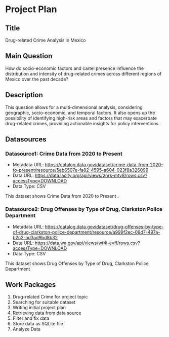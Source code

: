 # Project Plan

## Title
Drug-related Crime Analysis in Mexico 

## Main Question

How do socio-economic factors and cartel presence influence the distribution and intensity of drug-related crimes across different regions of Mexico over the past decade?

## Description

This question allows for a multi-dimensional analysis, considering geographic, socio-economic, and temporal factors. It also opens up the possibility of identifying high-risk areas and factors that may exacerbate drug-related crimes, providing actionable insights for policy interventions.

## Datasources

### Datasource1: Crime Data from 2020 to Present
* Metadata URL: https://catalog.data.gov/dataset/crime-data-from-2020-to-present/resource/5eb6507e-fa82-4595-a604-023f8a326099
* Data URL: https://data.lacity.org/api/views/2nrs-mtv8/rows.csv?accessType=DOWNLOAD
* Data Type: CSV

This dataset shows Crime Data from 2020 to Present .

### Datasource2: Drug Offenses by Type of Drug, Clarkston Police Department
* Metadata URL: https://catalog.data.gov/dataset/drug-offenses-by-type-of-drug-clarkston-police-department/resource/a999f2ec-09d7-497a-b2c2-ad3ad9bd8b32
* Data URL: https://data.wa.gov/api/views/wf4i-evff/rows.csv?accessType=DOWNLOAD
* Data Type: CSV

This dataset shows Drug Offenses by Type of Drug, Clarkston Police Department
## Work Packages

1. Drug-related Crime for project topic  
2. Searching for suitable dataset  
3. Writing initial project plan 
4. Retrieving data from data source 
5. Filter and fix data 
6. Store data as SQLite file 
7. Analyze Data  


 